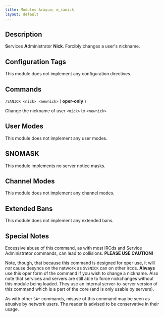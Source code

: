 ```yaml
---
title: Modules &raquo; m_sanick
layout: default
---
```


## Description

**S**ervices **A**dministrator **Nick**. Forcibly changes a user's nickname.

## Configuration Tags

This module does not implement any configuration directives.

## Commands

`/SANICK <nick> <newnick>` ( **oper-only** )

Change the nickname of user `<nick>` to `<newnick>`

## User Modes

This module does not implement any user modes.

## SNOMASK

This module implements no server notice masks.

## Channel Modes

This module does not implement any channel modes.

## Extended Bans

This module does not implement any extended bans.

## Special Notes

Excessive abuse of this command, as with most IRCds and Service Administrator commands, can lead to collisions. 
**PLEASE USE CAUTION!**

Note, though, that because this command is designed for oper use, it will *not* cause desyncs on the network as `SVSNICK`
can on other ircds. **Always** use this oper form of the command if you wish to change a nickname. Also note that 
services and servers are still able to force nickchanges without this module being loaded. They use an internal 
server-to-server version of this command which is a part of the core (and is only usable by servers). 

As with other `SA*` commands, misuse of this command may be seen as abusive by network users. The reader is advised
to be conservative in their usage.
